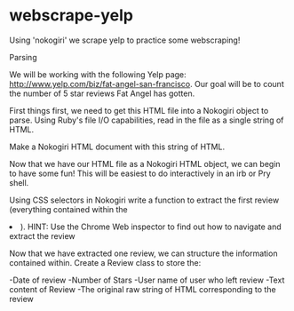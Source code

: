 # webscrape-yelp
Using 'nokogiri' we scrape yelp to practice some webscraping!


Parsing

We will be working with the following Yelp page: <http://www.yelp.com/biz/fat-angel-san-francisco>. Our goal will be to count the number of 5 star reviews Fat Angel has gotten.

First things first, we need to get this HTML file into a Nokogiri object to parse. Using Ruby's file I/O capabilities, read in the file as a single string of HTML.

Make a Nokogiri HTML document with this string of HTML.

Now that we have our HTML file as a Nokogiri HTML object, we can begin to have some fun! This will be easiest to do interactively in an irb or Pry shell.

Using CSS selectors in Nokogiri write a function to extract the first review (everything contained within the <li>). HINT: Use the Chrome Web inspector to find out how to navigate and extract the review

Now that we have extracted one review, we can structure the information contained within. Create a Review class to store the:

-Date of review
-Number of Stars
-User name of user who left review
-Text content of Review
-The original raw string of HTML corresponding to the review
